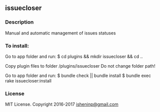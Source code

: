 ## issuecloser

### Description

Manual and automatic management of issues statuses

### To install:

Go to app folder and run:
$ cd plugins && mkdir issuecloser && cd ..

Copy plugin files to folder /plugins/issuecloser
Do not change folder path!

Go to app folder and run:
$ bundle check || bundle install
$ bundle exec rake issuecloser:install

### License
MIT License. Copyright 2016-2017 isheninp@gmail.com

